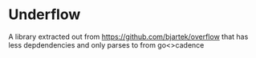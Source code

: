 # Underflow

A library extracted out from https://github.com/bjartek/overflow that has less depdendencies and only parses to from go<>cadence

